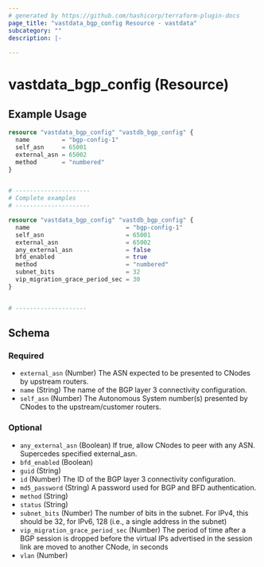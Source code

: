 ```yaml
---
# generated by https://github.com/hashicorp/terraform-plugin-docs
page_title: "vastdata_bgp_config Resource - vastdata"
subcategory: ""
description: |-
  
---
```


# vastdata_bgp_config (Resource)



## Example Usage

```terraform
resource "vastdata_bgp_config" "vastdb_bgp_config" {
  name         = "bgp-config-1"
  self_asn     = 65001
  external_asn = 65002
  method       = "numbered"
}


# ---------------------
# Complete examples
# ---------------------

resource "vastdata_bgp_config" "vastdb_bgp_config" {
  name                           = "bgp-config-1"
  self_asn                       = 65001
  external_asn                   = 65002
  any_external_asn               = false
  bfd_enabled                    = true
  method                         = "numbered"
  subnet_bits                    = 32
  vip_migration_grace_period_sec = 30
}


# --------------------
```

<!-- schema generated by tfplugindocs -->
## Schema

### Required

- `external_asn` (Number) The ASN expected to be presented to CNodes by upstream routers.
- `name` (String) The name of the BGP layer 3 connectivity configuration.
- `self_asn` (Number) The Autonomous System number(s) presented by CNodes to the upstream/customer routers.

### Optional

- `any_external_asn` (Boolean) If true, allow CNodes to peer with any ASN. Supercedes specified external_asn.
- `bfd_enabled` (Boolean)
- `guid` (String)
- `id` (Number) The ID of the BGP layer 3 connectivity configuration.
- `md5_password` (String) A password used for BGP and BFD authentication.
- `method` (String)
- `status` (String)
- `subnet_bits` (Number) The number of bits in the subnet. For IPv4, this should be 32, for IPv6, 128 (i.e., a single address in the subnet)
- `vip_migration_grace_period_sec` (Number) The period of time after a BGP session is dropped before the virtual IPs advertised in the session link are moved to another CNode, in seconds
- `vlan` (Number)
